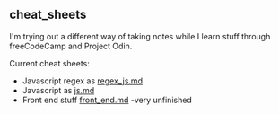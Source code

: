 ## cheat_sheets

I'm trying out a different way of taking notes while I learn stuff through freeCodeCamp and Project Odin. 

Current cheat sheets:
- Javascript regex as <a href=regex_js.md>regex_js.md</a>
- Javascript as <a href=js.md>js.md</a>
- Front end stuff <a href=js.md>front_end.md</a> -very unfinished
